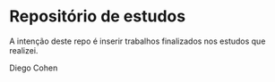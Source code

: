 # Repositório de estudos
A intenção deste repo é inserir trabalhos finalizados nos estudos que realizei.

Diego Cohen
